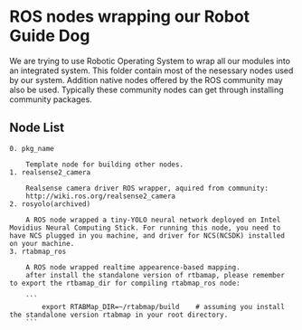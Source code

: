 # ROS nodes wrapping our Robot Guide Dog

We are trying to use Robotic Operating System to wrap all our modules into an integrated system. This folder contain most of the nesessary nodes used by our system. Addition native nodes offered by the ROS community may also be used. Typically these community nodes can get through installing community packages.

## Node List

    0. pkg_name

        Template node for building other nodes.
    1. realsense2_camera

        Realsense camera driver ROS wrapper, aquired from community:
        http://wiki.ros.org/realsense2_camera
    2. rosyolo(archived)

        A ROS node wrapped a tiny-YOLO neural network deployed on Intel Movidius Neural Computing Stick. For running this node, you need to have NCS plugged in you machine, and driver for NCS(NCSDK) installed on your machine.
    3. rtabmap_ros

        A ROS node wrapped realtime appearence-based mapping. 
        after install the standalone version of rtbamap, please remember to export the rtbamap_dir for compiling rtabmap_ros node:

        ```
            export RTABMap_DIR=~/rtabmap/build    # assuming you install the standalone version rtabmap in your root directory.
        ```